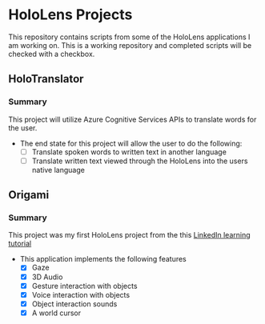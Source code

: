 # HoloLens Projects
This repository contains scripts from some of the HoloLens applications I am working on. This is a working repository and completed scripts will be checked with a checkbox.

## HoloTranslator
### Summary
<p>
This project will utilize Azure Cognitive Services APIs to translate words for the user.

- The end state for this project will allow the user to do the following:
  - [ ] Translate spoken words to written text in another language
  - [ ] Translate written text viewed through the HoloLens into the users native language
    
</p>
</details>

## Origami
### Summary
<p>
This project was my first HoloLens project from the this <a href="https://www.linkedin.com/learning/app-development-for-microsoft-hololens">LinkedIn learning tutorial</a>

- This application implements the following features
  - [x] Gaze
  - [x] 3D Audio
  - [x] Gesture interaction with objects
  - [x] Voice interaction with objects
  - [x] Object interaction sounds
  - [x] A world cursor

</p>
</details>
